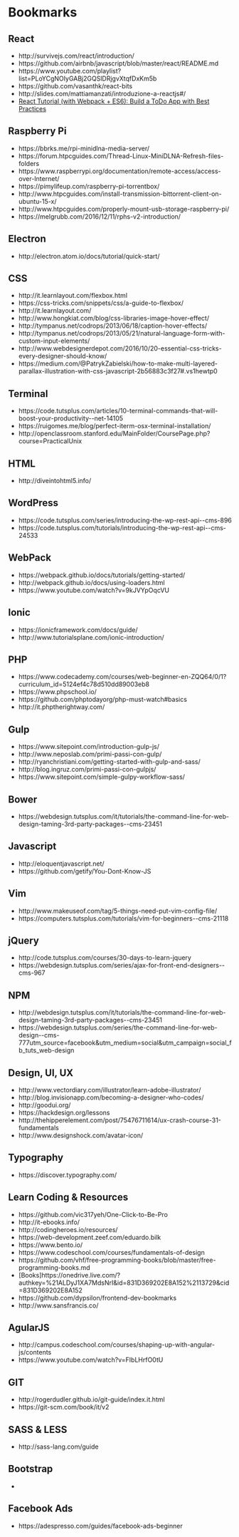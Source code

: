 # Bookmarks

<h2><b>React</b></h2>
<ul>
  <li>http://survivejs.com/react/introduction/</li>
  <li>https://github.com/airbnb/javascript/blob/master/react/README.md</li>
  <li>https://www.youtube.com/playlist?list=PLoYCgNOIyGABj2GQSlDRjgvXtqfDxKm5b</li>
  <li>https://github.com/vasanthk/react-bits</li>
  <li>http://slides.com/mattiamanzati/introduzione-a-reactjs#/</li>
  <li><a href="https://www.youtube.com/watch?v=IR6smI_YJDE">React Tutorial (with Webpack + ES6): Build a ToDo App with Best Practices</a></li>
</ul>

<h2><b>Raspberry Pi</b></h2>
<ul>
  <li>https://bbrks.me/rpi-minidlna-media-server/</li>
  <li>https://forum.htpcguides.com/Thread-Linux-MiniDLNA-Refresh-files-folders</li>
  <li>https://www.raspberrypi.org/documentation/remote-access/access-over-Internet/</li>
  <li>https://pimylifeup.com/raspberry-pi-torrentbox/</li>
  <li>http://www.htpcguides.com/install-transmission-bittorrent-client-on-ubuntu-15-x/</li>
  <li>http://www.htpcguides.com/properly-mount-usb-storage-raspberry-pi/</li>
  <li>https://melgrubb.com/2016/12/11/rphs-v2-introduction/</li>
</ul>

<h2><b>Electron</b></h2>
<ul>
  <li>http://electron.atom.io/docs/tutorial/quick-start/</li>
</ul>

<h2><b>CSS</b></h2>
<ul>
  <li>http://it.learnlayout.com/flexbox.html</li>
  <li>https://css-tricks.com/snippets/css/a-guide-to-flexbox/</li>
  <li>http://it.learnlayout.com/</li>
  <li>http://www.hongkiat.com/blog/css-libraries-image-hover-effect/</li>
  <li>http://tympanus.net/codrops/2013/06/18/caption-hover-effects/</li>
  <li>http://tympanus.net/codrops/2013/05/21/natural-language-form-with-custom-input-elements/</li>
  <li>http://www.webdesignerdepot.com/2016/10/20-essential-css-tricks-every-designer-should-know/</li>
  <li>https://medium.com/@PatrykZabielski/how-to-make-multi-layered-parallax-illustration-with-css-javascript-2b56883c3f27#.vs1hewtp0</li>
</ul>

<h2><b>Terminal</b></h2>
<ul>
  <li>https://code.tutsplus.com/articles/10-terminal-commands-that-will-boost-your-productivity--net-14105</li>
  <li>https://ruigomes.me/blog/perfect-iterm-osx-terminal-installation/</li>
  <li>http://openclassroom.stanford.edu/MainFolder/CoursePage.php?course=PracticalUnix</li>
</ul>

<h2><b>HTML</b></h2>
<ul>
  <li>http://diveintohtml5.info/</li>
</ul>

<h2><b>WordPress</b></h2>
<ul>
  <li>https://code.tutsplus.com/series/introducing-the-wp-rest-api--cms-896</li>
  <li>https://code.tutsplus.com/tutorials/introducing-the-wp-rest-api--cms-24533</li>
</ul>

<h2><b>WebPack</b></h2>
<ul>
  <li>https://webpack.github.io/docs/tutorials/getting-started/</li>
  <li>http://webpack.github.io/docs/using-loaders.html</li>
  <li>https://www.youtube.com/watch?v=9kJVYpOqcVU</li>
</ul>

<h2><b>Ionic</b></h2>
<ul>
  <li>https://ionicframework.com/docs/guide/</li>
  <li>http://www.tutorialsplane.com/ionic-introduction/</li>
</ul>

<h2><b>PHP</b></h2>
<ul>
  <li>https://www.codecademy.com/courses/web-beginner-en-ZQQ64/0/1?curriculum_id=5124ef4c78d510dd89003eb8</li>
  <li>https://www.phpschool.io/</li>
  <li>https://github.com/phptodayorg/php-must-watch#basics</li>
  <li>http://it.phptherightway.com/</li>
</ul>

<h2><b>Gulp</b></h2>
<ul>
  <li>https://www.sitepoint.com/introduction-gulp-js/</li>
  <li>http://www.neposlab.com/primi-passi-con-gulp/</li>
  <li>http://ryanchristiani.com/getting-started-with-gulp-and-sass/</li>
  <li>http://blog.ingruz.com/primi-passi-con-gulpjs/</li>
  <li>https://www.sitepoint.com/simple-gulpy-workflow-sass/</li>
</ul>

<h2><b>Bower</b></h2>
<ul>
  <li>https://webdesign.tutsplus.com/it/tutorials/the-command-line-for-web-design-taming-3rd-party-packages--cms-23451</li>
</ul>

<h2><b>Javascript</b></h2>
<ul>
  <li>http://eloquentjavascript.net/</li>
  <li>https://github.com/getify/You-Dont-Know-JS</li>
</ul>

<h2><b>Vim</b></h2>
<ul>
  <li>http://www.makeuseof.com/tag/5-things-need-put-vim-config-file/</li>
  <li>https://computers.tutsplus.com/tutorials/vim-for-beginners--cms-21118</li>
</ul>

<h2><b>jQuery</b></h2>
<ul>
  <li>http://code.tutsplus.com/courses/30-days-to-learn-jquery</li>
  <li>https://webdesign.tutsplus.com/series/ajax-for-front-end-designers--cms-967</li>
</ul>

<h2><b>NPM</b></h2>
<ul>
  <li>http://webdesign.tutsplus.com/it/tutorials/the-command-line-for-web-design-taming-3rd-party-packages--cms-23451</li>
  <li>https://webdesign.tutsplus.com/series/the-command-line-for-web-design--cms-777utm_source=facebook&utm_medium=social&utm_campaign=social_fb_tuts_web-design</li>
</ul>

<h2><b>Design, UI, UX</b></h2>
<ul>
  <li>http://www.vectordiary.com/illustrator/learn-adobe-illustrator/</li>
  <li>http://blog.invisionapp.com/becoming-a-designer-who-codes/</li>
  <li>http://goodui.org/</li>
  <li>https://hackdesign.org/lessons</li>
  <li>http://thehipperelement.com/post/75476711614/ux-crash-course-31-fundamentals</li>
  <li>http://www.designshock.com/avatar-icon/</li>
</ul>


<h2><b>Typography</b></h2>
<ul>
  <li>https://discover.typography.com/</li>
</ul>


<h2><b>Learn Coding & Resources</b></h2>
<ul>
  <li>https://github.com/vic317yeh/One-Click-to-Be-Pro</li>
  <li>http://it-ebooks.info/</li>
  <li>http://codingheroes.io/resources/</li>
  <li>https://web-development.zeef.com/eduardo.bilk</li>
  <li>https://www.bento.io/</li>
  <li>https://www.codeschool.com/courses/fundamentals-of-design</li>
  <li>https://github.com/vhf/free-programming-books/blob/master/free-programming-books.md</li>
  <li>[Books]https://onedrive.live.com/?authkey=%21ALDyJ1XA7MdsNrI&id=831D369202E8A152%2113729&cid=831D369202E8A152</li>
  <li>https://github.com/dypsilon/frontend-dev-bookmarks</li>
  <li>http://www.sansfrancis.co/</li>
</ul>

<h2><b>AgularJS</b></h2>
<ul>
  <li>http://campus.codeschool.com/courses/shaping-up-with-angular-js/contents</li>
  <li>https://www.youtube.com/watch?v=FIbLHrfO0tU</li>
</ul>

<h2><b>GIT</b></h2>
<ul>
  <li>http://rogerdudler.github.io/git-guide/index.it.html</li>
  <li>https://git-scm.com/book/it/v2</li>
</ul>

<h2><b>SASS & LESS</b></h2>
<ul>
  <li>http://sass-lang.com/guide</li>
</ul>

<h2><b>Bootstrap</b></h2>
<ul>
  <li></li>
</ul>

<h2><b>Facebook Ads</b></h2>
<ul>
  <li>https://adespresso.com/guides/facebook-ads-beginner</li>
</ul>